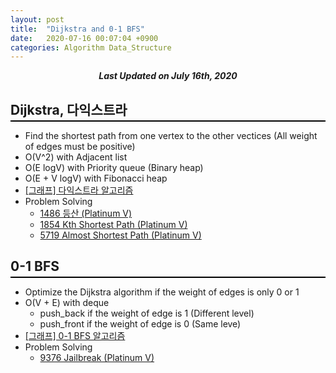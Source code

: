 ```yaml
---
layout: post
title:  "Dijkstra and 0-1 BFS"
date:   2020-07-16 00:07:04 +0900
categories: Algorithm Data_Structure
---
```


<div style="text-align: center"><i><b>Last Updated on July 16th, 2020</b></i></div>

## Dijkstra, 다익스트라
<hr style="height: 2px; border:none; margin-top: -1em; margin-bottom:0.5em; padding: 0; background:black">

* Find the shortest path from one vertex to the other vectices (All weight of edges must be positive)
* O(V^2) with Adjacent list
* O(E logV) with Priority queue (Binary heap)
* O(E + V logV) with Fibonacci heap
* [[그래프] 다익스트라 알고리즘](https://justicehui.github.io/medium-algorithm/2018/03/28/Dijkstra/)
* Problem Solving
    * [1486 등산 (Platinum V)](https://www.acmicpc.net/problem/1486)   
    * [1854 Kth Shortest Path (Platinum V)](https://www.acmicpc.net/problem/1854)
    * [5719 Almost Shortest Path (Platinum V)](https://www.acmicpc.net/problem/5719)

## 0-1 BFS
<hr style="height: 2px; border:none; margin-top: -1em; margin-bottom:0.5em; padding: 0; background:black">

* Optimize the Dijkstra algorithm if the weight of edges is only 0 or 1
* O(V + E) with deque
    * push_back if the weight of edge is 1 (Different level)
    * push_front if the weight of edge is 0 (Same leve)
* [[그래프] 0-1 BFS 알고리즘](https://justicehui.github.io/medium-algorithm/2018/08/30/01BFS/)
* Problem Solving
    * [9376 Jailbreak (Platinum V)](https://www.acmicpc.net/problem/9376)